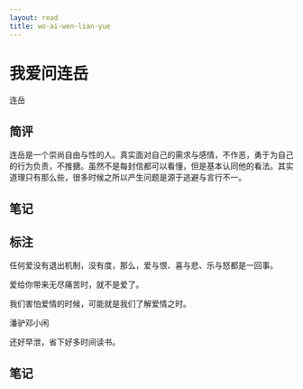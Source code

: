 ```yaml
---
layout: read
title: wo-ai-wen-lian-yue
---
```


# 我爱问连岳

连岳

## 简评
连岳是一个崇尚自由与性的人。真实面对自己的需求与感情，不作恶，勇于为自己的行为负责，不推搪。虽然不是每封信都可以看懂，但是基本认同他的看法。其实道理只有那么些，很多时候之所以产生问题是源于逃避与言行不一。

## 笔记

## 标注
任何爱没有退出机制，没有度，那么，爱与恨、喜与悲、乐与怒都是一回事。

爱给你带来无尽痛苦时，就不是爱了。

我们害怕爱情的时候，可能就是我们了解爱情之时。

潘驴邓小闲

还好早泄，省下好多时间读书。



## 笔记
